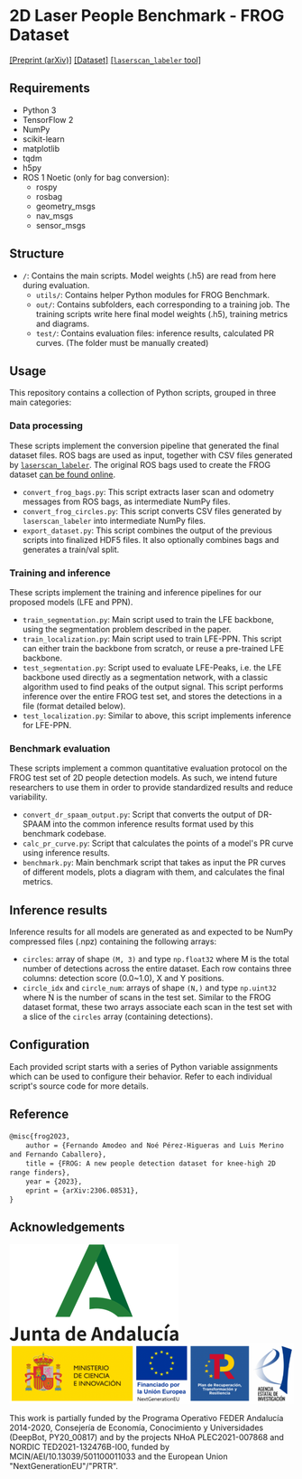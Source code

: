 # 2D Laser People Benchmark - FROG Dataset

[[Preprint (arXiv)]](http://arxiv.org/abs/2306.08531) [[Dataset]](https://robotics.upo.es/datasets/frog/laser2d_people/) [[`laserscan_labeler` tool]](https://github.com/robotics-upo/laserscan_labeler)

## Requirements

- Python 3
- TensorFlow 2
- NumPy
- scikit-learn
- matplotlib
- tqdm
- h5py
- ROS 1 Noetic (only for bag conversion):
	- rospy
	- rosbag
	- geometry_msgs
	- nav_msgs
	- sensor_msgs

## Structure

- `/`: Contains the main scripts. Model weights (.h5) are read from here during evaluation.
	- `utils/`: Contains helper Python modules for FROG Benchmark.
	- `out/`: Contains subfolders, each corresponding to a training job. The training scripts write here final model weights (.h5), training metrics and diagrams.
	- `test/`: Contains evaluation files: inference results, calculated PR curves. (The folder must be manually created)

## Usage

This repository contains a collection of Python scripts, grouped in three main categories:

### Data processing

These scripts implement the conversion pipeline that generated the final dataset files. ROS bags are used as input, together with CSV files generated by [`laserscan_labeler`](https://github.com/robotics-upo/laserscan_labeler). The original ROS bags used to create the FROG dataset [can be found online](https://robotics.upo.es/datasets/frog/upo/).

- `convert_frog_bags.py`: This script extracts laser scan and odometry messages from ROS bags, as intermediate NumPy files.
- `convert_frog_circles.py`: This script converts CSV files generated by `laserscan_labeler` into intermediate NumPy files.
- `export_dataset.py`: This script combines the output of the previous scripts into finalized HDF5 files. It also optionally combines bags and generates a train/val split.

### Training and inference

These scripts implement the training and inference pipelines for our proposed models (LFE and PPN).

- `train_segmentation.py`: Main script used to train the LFE backbone, using the segmentation problem described in the paper.
- `train_localization.py`: Main script used to train LFE-PPN. This script can either train the backbone from scratch, or reuse a pre-trained LFE backbone.
- `test_segmentation.py`: Script used to evaluate LFE-Peaks, i.e. the LFE backbone used directly as a segmentation network, with a classic algorithm used to find peaks of the output signal. This script performs inference over the entire FROG test set, and stores the detections in a file (format detailed below).
- `test_localization.py`: Similar to above, this script implements inference for LFE-PPN.

### Benchmark evaluation

These scripts implement a common quantitative evaluation protocol on the FROG test set of 2D people detection models. As such, we intend future researchers to use them in order to provide standardized results and reduce variability.

- `convert_dr_spaam_output.py`: Script that converts the output of DR-SPAAM into the common inference results format used by this benchmark codebase.
- `calc_pr_curve.py`: Script that calculates the points of a model's PR curve using inference results.
- `benchmark.py`: Main benchmark script that takes as input the PR curves of different models, plots a diagram with them, and calculates the final metrics.

## Inference results

Inference results for all models are generated as and expected to be NumPy compressed files (.npz) containing the following arrays:

- `circles`: array of shape `(M, 3)` and type `np.float32` where M is the total number of detections across the entire dataset. Each row contains three columns: detection score (0.0~1.0), X and Y positions.
- `circle_idx` and `circle_num`: arrays of shape `(N,)` and type `np.uint32` where N is the number of scans in the test set. Similar to the FROG dataset format, these two arrays associate each scan in the test set with a slice of the `circles` array (containing detections).

## Configuration

Each provided script starts with a series of Python variable assignments which can be used to configure their behavior. Refer to each individual script's source code for more details.

## Reference

```
@misc{frog2023,
	author = {Fernando Amodeo and Noé Pérez-Higueras and Luis Merino and Fernando Caballero},
	title = {FROG: A new people detection dataset for knee-high 2D range finders},
	year = {2023},
	eprint = {arXiv:2306.08531},
}
```

## Acknowledgements

![](logos/junta-and.png) ![](logos/minci.png)

This work is partially funded by the Programa Operativo FEDER Andalucía 2014-2020,
Consejería de Economía, Conocimiento y Universidades (DeepBot, PY20_00817) and by
the projects NHoA PLEC2021-007868 and NORDIC TED2021-132476B-I00,
funded by MCIN/AEI/10.13039/501100011033 and the European Union
"NextGenerationEU"/"PRTR".
